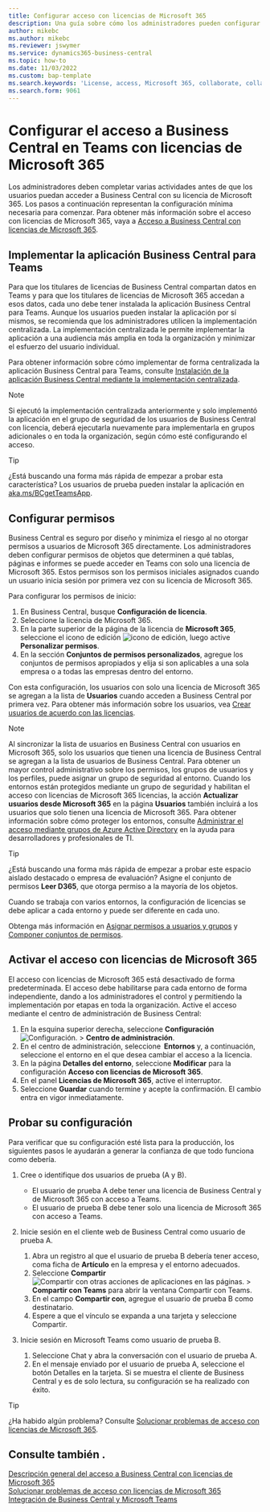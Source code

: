 ```yaml
---
title: Configurar acceso con licencias de Microsoft 365
description: Una guía sobre cómo los administradores pueden configurar el acceso a Business Central con licencias de Microsoft 365.
author: mikebc
ms.author: mikebc
ms.reviewer: jswymer
ms.service: dynamics365-business-central
ms.topic: how-to
ms.date: 11/03/2022
ms.custom: bap-template
ms.search.keywords: 'License, access, Microsoft 365, collaborate, collaboration, Teams, Microsoft Teams'
ms.search.form: 9061
---
```

# Configurar el acceso a Business Central en Teams con licencias de Microsoft 365

Los administradores deben completar varias actividades antes de que los usuarios puedan acceder a Business Central con su licencia de Microsoft 365. Los pasos a continuación representan la configuración mínima necesaria para comenzar. Para obtener más información sobre el acceso con licencias de Microsoft 365, vaya a [Acceso a Business Central con licencias de Microsoft 365](admin-access-with-m365-license.md).

## Implementar la aplicación Business Central para Teams

Para que los titulares de licencias de Business Central compartan datos en Teams y para que los titulares de licencias de Microsoft 365 accedan a esos datos, cada uno debe tener instalada la aplicación Business Central para Teams. Aunque los usuarios pueden instalar la aplicación por sí mismos, se recomienda que los administradores utilicen la implementación centralizada. La implementación centralizada le permite implementar la aplicación a una audiencia más amplia en toda la organización y minimizar el esfuerzo del usuario individual. 

Para obtener información sobre cómo implementar de forma centralizada la aplicación Business Central para Teams, consulte [Instalación de la aplicación Business Central mediante la implementación centralizada](admin-teams-integration.md#installing-the-business-central-app-by-using-centralized-deployment).

> [!NOTE]
> Si ejecutó la implementación centralizada anteriormente y solo implementó la aplicación en el grupo de seguridad de los usuarios de Business Central con licencia, deberá ejecutarla nuevamente para implementarla en grupos adicionales o en toda la organización, según cómo esté configurando el acceso.

> [!TIP]
> ¿Está buscando una forma más rápida de empezar a probar esta característica? Los usuarios de prueba pueden instalar la aplicación en [aka.ms/BCgetTeamsApp](https://aka.ms/BCgetTeamsApp).

## Configurar permisos

Business Central es seguro por diseño y minimiza el riesgo al no otorgar permisos a usuarios de Microsoft 365 directamente. Los administradores deben configurar permisos de objetos que determinen a qué tablas, páginas e informes se puede acceder en Teams con solo una licencia de Microsoft 365. Estos permisos son los permisos iniciales asignados cuando un usuario inicia sesión por primera vez con su licencia de Microsoft 365. 

Para configurar los permisos de inicio:

1. En Business Central, busque **Configuración de licencia**.
2. Seleccione la licencia de Microsoft 365.
3. En la parte superior de la página de la licencia de **Microsoft 365**, seleccione el icono de edición ![icono de edición](media/edit-pencil.png), luego active **Personalizar permisos**. 
4. En la sección **Conjuntos de permisos personalizados**, agregue los conjuntos de permisos apropiados y elija si son aplicables a una sola empresa o a todas las empresas dentro del entorno.

Con esta configuración, los usuarios con solo una licencia de Microsoft 365 se agregan a la lista de **Usuarios** cuando acceden a Business Central por primera vez. Para obtener más información sobre los usuarios, vea [Crear usuarios de acuerdo con las licencias](ui-how-users-permissions.md).

> [!NOTE]
> Al sincronizar la lista de usuarios en Business Central con usuarios en Microsoft 365, solo los usuarios que tienen una licencia de Business Central se agregan a la lista de usuarios de Business Central. Para obtener un mayor control administrativo sobre los permisos, los grupos de usuarios y los perfiles, puede asignar un grupo de seguridad al entorno. Cuando los entornos están protegidos mediante un grupo de seguridad y habilitan el acceso con licencias de Microsoft 365 licencias, la acción **Actualizar usuarios desde Microsoft 365** en la página **Usuarios** también incluirá a los usuarios que solo tienen una licencia de Microsoft 365. Para obtener información sobre cómo proteger los entornos, consulte [Administrar el acceso mediante grupos de Azure Active Directory](/dynamics365/business-central/dev-itpro/administration/tenant-admin-center-manage-access#manage-access-using-azure-active-directory-groups) en la ayuda para desarrolladores y profesionales de TI.

> [!TIP]
> ¿Está buscando una forma más rápida de empezar a probar este espacio aislado destacado o empresa de evaluación? Asigne el conjunto de permisos **Leer D365**, que otorga permiso a la mayoría de los objetos.  

Cuando se trabaja con varios entornos, la configuración de licencias se debe aplicar a cada entorno y puede ser diferente en cada uno. 

Obtenga más información en [Asignar permisos a usuarios y grupos](ui-define-granular-permissions.md) y [Componer conjuntos de permisos](/dynamics365/business-central/dev-itpro/developer/devenv-permissionset-composing).

## Activar el acceso con licencias de Microsoft 365

El acceso con licencias de Microsoft 365 está desactivado de forma predeterminada. El acceso debe habilitarse para cada entorno de forma independiente, dando a los administradores el control y permitiendo la implementación por etapas en toda la organización. Active el acceso mediante el centro de administración de Business Central: 

1. En la esquina superior derecha, seleccione **Configuración** ![Configuración.](media/ui-experience/settings_icon_small.png "Icono de configuración para el Área de tareas") > **Centro de administración**.  
2. En el centro de administración, seleccione  **Entornos** y, a continuación, seleccione el entorno en el que desea cambiar el acceso a la licencia. 
3. En la página **Detalles del entorno**, seleccione **Modificar** para la configuración **Acceso con licencias de Microsoft 365**.
4. En el panel **Licencias de Microsoft 365**, active el interruptor. 
5. Seleccione **Guardar** cuando termine y acepte la confirmación. El cambio entra en vigor inmediatamente.

## Probar su configuración

Para verificar que su configuración esté lista para la producción, los siguientes pasos le ayudarán a generar la confianza de que todo funciona como debería. 

1. Cree o identifique dos usuarios de prueba (A y B).

   - El usuario de prueba A debe tener una licencia de Business Central y de Microsoft 365 con acceso a Teams.
   - El usuario de prueba B debe tener solo una licencia de Microsoft 365 con acceso a Teams.

2. Inicie sesión en el cliente web de Business Central como usuario de prueba A.

   1. Abra un registro al que el usuario de prueba B debería tener acceso, coma ficha de **Artículo** en la empresa y el entorno adecuados.
   2. Seleccione **Compartir** ![Compartir con otras acciones de aplicaciones en las páginas.](media/share-icon.png) > **Compartir con Teams** para abrir la ventana Compartir con Teams.
   3. En el campo **Compartir con**, agregue el usuario de prueba B como destinatario. 
   4. Espere a que el vínculo se expanda a una tarjeta y seleccione Compartir. 

3. Inicie sesión en Microsoft Teams como usuario de prueba B.

   1. Seleccione Chat y abra la conversación con el usuario de prueba A. 
   2. En el mensaje enviado por el usuario de prueba A, seleccione el botón Detalles en la tarjeta. Si se muestra el cliente de Business Central y es de solo lectura, su configuración se ha realizado con éxito. 

> [!TIP]
> ¿Ha habido algún problema? Consulte [Solucionar problemas de acceso con licencias de Microsoft 365](admin-access-with-m365-license-troubleshooting.md).

## Consulte también .

[Descripción general del acceso a Business Central con licencias de Microsoft 365](admin-access-with-m365-license.md#minimum-requirements)  
[Solucionar problemas de acceso con licencias de Microsoft 365](admin-access-with-m365-license-troubleshooting.md)  
[Integración de Business Central y Microsoft Teams](across-teams-overview.md)  
